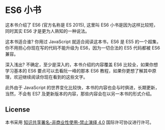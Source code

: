 # ES6 小书

这本书介绍了 ES6 (官方名称是 ES 2015), 这里叫 ES6 小书是因为这样比较短，同时其实 ES6 才是更为人熟知的一种说法。

这本书适合谁? 你用过 JavaScript 就适合阅读这本书，ES6 是 ES5 的一个超集，你不用担心你现在写的代码不能升级为 ES6，因为一切合法的 ES5 代码都被 ES6 兼容。

深入浅出? 不确定，至少是深入的，本书介绍的内容覆盖 ES6 比较全，如果你想学习基本的 ES6 要点可以去看阮一峰的那本 ES6 教程，如果你更想了解其中原理，欢迎继续阅读你现在看到的这些文字。


此外由于 JavaScript 的世界变化比较快，本书的内容也会与时俱进，长期更新，当然，不会有 ES7 及更新版本的内容，那些内容会在以另一本书的形式介绍。

## License

本书采用 [知识共享署名-非商业性使用-禁止演绎 4.0](http://creativecommons.org/licenses/by-nc-nd/4.0/) 国际许可协议进行许可。